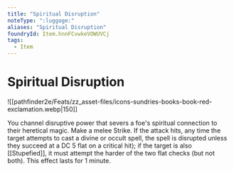 ```yaml
---
title: "Spiritual Disruption"
noteType: ":luggage:"
aliases: "Spiritual Disruption"
foundryId: Item.hnnFCvwkeVOWUVCj
tags:
  - Item
---
```


# Spiritual Disruption
![[pathfinder2e/Feats/zz_asset-files/icons-sundries-books-book-red-exclamation.webp|150]]

You channel disruptive power that severs a foe's spiritual connection to their heretical magic. Make a melee Strike. If the attack hits, any time the target attempts to cast a divine or occult spell, the spell is disrupted unless they succeed at a DC 5 flat on a critical hit); if the target is also [[Stupefied]], it must attempt the harder of the two flat checks (but not both). This effect lasts for 1 minute.
